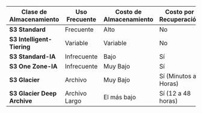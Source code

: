 |Clase de Almacenamiento|Uso Frecuente|Costo de Almacenamiento|Costo por Recuperación|Durabilidad|Disponibilidad|Zonas de Disponibilidad|
|---|---|---|---|---|---|---|
|**S3 Standard**|Frecuente|Alto|No|99.999999999%|99.99%|Múltiples|
|**S3 Intelligent-Tiering**|Variable|Variable|No|99.999999999%|99.9%-99.99%|Múltiples|
|**S3 Standard-IA**|Infrecuente|Bajo|Sí|99.999999999%|99.9%|Múltiples|
|**S3 One Zone-IA**|Infrecuente|Muy Bajo|Sí|99.999999999%|99.5%|Única|
|**S3 Glacier**|Archivo|Muy Bajo|Sí (Minutos a Horas)|99.999999999%|Baja|Múltiples|
|**S3 Glacier Deep Archive**|Archivo Largo|El más bajo|Sí (12 a 48 horas)|99.999999999%|Baja|Múltiples|

